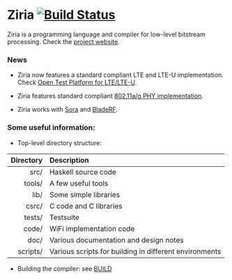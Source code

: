 # Ziria [![Build Status][status]](https://travis-ci.org/dimitriv/Ziria)

Ziria is a programming language and compiler for low-level bitstream processing.
Check the [project website](http://research.microsoft.com/en-us/projects/ziria/).


### News

* Ziria now features a standard compliant LTE and LTE-U implementation. Check [Open Test Platform for LTE/LTE-U](https://github.com/Microsoft/OTP4LTE-U). 

* Ziria features standard compliant [802.11a/g PHY implementation](https://github.com/dimitriv/Ziria/tree/master/code/WiFi).

* Ziria works with [Sora](https://github.com/Microsoft/Sora/) and [BladeRF](https://github.com/Nuand/bladeRF).



### Some useful information:

* Top-level directory structure:

| Directory | Description                                            |
| ---------:|:------------------------------------------------------ |
|     src/  | Haskell source code                                    |
|   tools/  | A few useful tools                                     |
|     lib/  | Some simple libraries                                  |
|    csrc/  | C code and C libraries                                 |
|   tests/  | Testsuite                                              |
|    code/  | WiFi implementation code                               |
|     doc/  | Various documentation and design notes                 |
| scripts/  | Various scripts for building in different environments |

* Building the compiler: see [BUILD](https://github.com/dimitriv/Ziria/blob/master/BUILD)

[status]: https://travis-ci.org/dimitriv/Ziria.svg?branch=master

